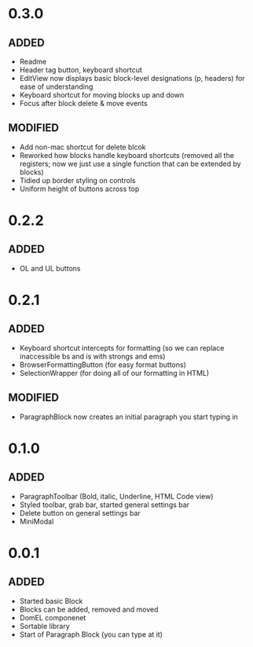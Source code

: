 # 0.3.0
## ADDED
- Readme
- Header tag button, keyboard shortcut
- EditView now displays basic block-level designations (p, headers) for ease of understanding
- Keyboard shortcut for moving blocks up and down
- Focus after block delete & move events
## MODIFIED
- Add non-mac shortcut for delete blcok
- Reworked how blocks handle keyboard shortcuts (removed all the registers; now we just use a single function that can be extended by blocks)
- Tidied up border styling on controls
- Uniform height of buttons across top

# 0.2.2
## ADDED
- OL and UL buttons

# 0.2.1
## ADDED
- Keyboard shortcut intercepts for formatting (so we can replace inaccessible bs and is with strongs and ems)
- BrowserFormattingButton (for easy format buttons)
- SelectionWrapper (for doing all of our formatting in HTML)
## MODIFIED
- ParagraphBlock now creates an initial paragraph you start typing in

# 0.1.0
## ADDED
- ParagraphToolbar (Bold, italic, Underline, HTML Code view)
- Styled toolbar, grab bar, started general settings bar
- Delete button on general settings bar
- MiniModal

# 0.0.1
## ADDED
- Started basic Block
- Blocks can be added, removed and moved
- DomEL componenet
- Sortable library
- Start of Paragraph Block (you can type at it)